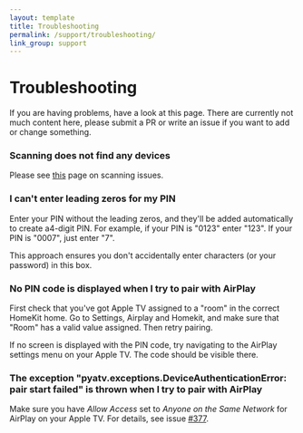 ```yaml
---
layout: template
title: Troubleshooting
permalink: /support/troubleshooting/
link_group: support
---
```

# Troubleshooting

If you are having problems, have a look at this page. There are currently not
much content here, please submit a PR or write an issue if you want to add or
change something.

### Scanning does not find any devices

Please see [this](../scanning_issues/) page on scanning issues.


### I can't enter leading zeros for my PIN

Enter your PIN without the leading zeros, and they'll be added automatically
to create a4-digit PIN. For example, if your PIN is "0123" enter "123".
If your PIN is "0007", just enter "7".

This approach ensures you don't accidentally enter characters (or your password)
in this box. 


### No PIN code is displayed when I try to pair with AirPlay

First check that you've got Apple TV assigned to a "room" in the correct HomeKit
home. Go to Settings, Airplay and Homekit, and make sure that "Room" has a valid
value assigned. Then retry pairing.

If no screen is displayed with the PIN code, try navigating to the AirPlay
settings menu on your Apple TV. The code should be visible there.


### The exception "pyatv.exceptions.DeviceAuthenticationError: pair start failed" is thrown when I try to pair with AirPlay

Make sure you have *Allow Access* set to *Anyone on the Same Network* for
AirPlay on your Apple TV. For details, see issue [#377](https://github.com/postlund/pyatv/issues/377).
